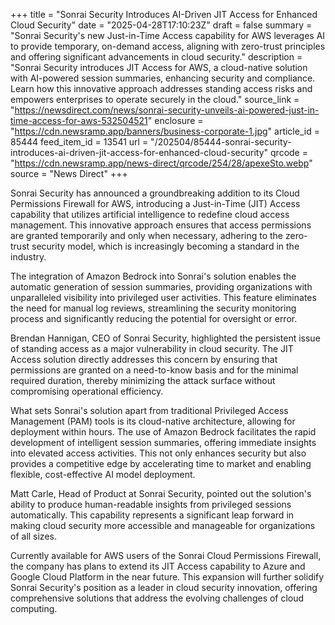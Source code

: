+++
title = "Sonrai Security Introduces AI-Driven JIT Access for Enhanced Cloud Security"
date = "2025-04-28T17:10:23Z"
draft = false
summary = "Sonrai Security's new Just-in-Time Access capability for AWS leverages AI to provide temporary, on-demand access, aligning with zero-trust principles and offering significant advancements in cloud security."
description = "Sonrai Security introduces JIT Access for AWS, a cloud-native solution with AI-powered session summaries, enhancing security and compliance. Learn how this innovative approach addresses standing access risks and empowers enterprises to operate securely in the cloud."
source_link = "https://newsdirect.com/news/sonrai-security-unveils-ai-powered-just-in-time-access-for-aws-532504521"
enclosure = "https://cdn.newsramp.app/banners/business-corporate-1.jpg"
article_id = 85444
feed_item_id = 13541
url = "/202504/85444-sonrai-security-introduces-ai-driven-jit-access-for-enhanced-cloud-security"
qrcode = "https://cdn.newsramp.app/news-direct/qrcode/254/28/apexeSto.webp"
source = "News Direct"
+++

<p>Sonrai Security has announced a groundbreaking addition to its Cloud Permissions Firewall for AWS, introducing a Just-in-Time (JIT) Access capability that utilizes artificial intelligence to redefine cloud access management. This innovative approach ensures that access permissions are granted temporarily and only when necessary, adhering to the zero-trust security model, which is increasingly becoming a standard in the industry.</p><p>The integration of Amazon Bedrock into Sonrai's solution enables the automatic generation of session summaries, providing organizations with unparalleled visibility into privileged user activities. This feature eliminates the need for manual log reviews, streamlining the security monitoring process and significantly reducing the potential for oversight or error.</p><p>Brendan Hannigan, CEO of Sonrai Security, highlighted the persistent issue of standing access as a major vulnerability in cloud security. The JIT Access solution directly addresses this concern by ensuring that permissions are granted on a need-to-know basis and for the minimal required duration, thereby minimizing the attack surface without compromising operational efficiency.</p><p>What sets Sonrai's solution apart from traditional Privileged Access Management (PAM) tools is its cloud-native architecture, allowing for deployment within hours. The use of Amazon Bedrock facilitates the rapid development of intelligent session summaries, offering immediate insights into elevated access activities. This not only enhances security but also provides a competitive edge by accelerating time to market and enabling flexible, cost-effective AI model deployment.</p><p>Matt Carle, Head of Product at Sonrai Security, pointed out the solution's ability to produce human-readable insights from privileged sessions automatically. This capability represents a significant leap forward in making cloud security more accessible and manageable for organizations of all sizes.</p><p>Currently available for AWS users of the Sonrai Cloud Permissions Firewall, the company has plans to extend its JIT Access capability to Azure and Google Cloud Platform in the near future. This expansion will further solidify Sonrai Security's position as a leader in cloud security innovation, offering comprehensive solutions that address the evolving challenges of cloud computing.</p>